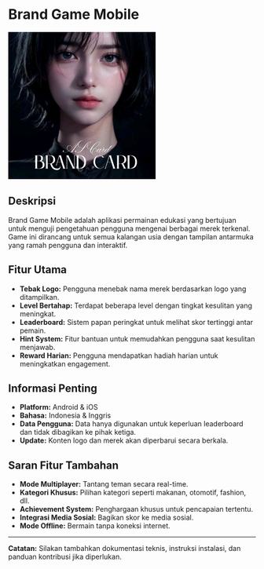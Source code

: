 # Brand Game Mobile

<img src = "200x200.jpg">

## Deskripsi
Brand Game Mobile adalah aplikasi permainan edukasi yang bertujuan untuk menguji pengetahuan pengguna mengenai berbagai merek terkenal. Game ini dirancang untuk semua kalangan usia dengan tampilan antarmuka yang ramah pengguna dan interaktif.

## Fitur Utama
- **Tebak Logo:** Pengguna menebak nama merek berdasarkan logo yang ditampilkan.
- **Level Bertahap:** Terdapat beberapa level dengan tingkat kesulitan yang meningkat.
- **Leaderboard:** Sistem papan peringkat untuk melihat skor tertinggi antar pemain.
- **Hint System:** Fitur bantuan untuk memudahkan pengguna saat kesulitan menjawab.
- **Reward Harian:** Pengguna mendapatkan hadiah harian untuk meningkatkan engagement.

## Informasi Penting
- **Platform:** Android & iOS
- **Bahasa:** Indonesia & Inggris
- **Data Pengguna:** Data hanya digunakan untuk keperluan leaderboard dan tidak dibagikan ke pihak ketiga.
- **Update:** Konten logo dan merek akan diperbarui secara berkala.

## Saran Fitur Tambahan
- **Mode Multiplayer:** Tantang teman secara real-time.
- **Kategori Khusus:** Pilihan kategori seperti makanan, otomotif, fashion, dll.
- **Achievement System:** Penghargaan khusus untuk pencapaian tertentu.
- **Integrasi Media Sosial:** Bagikan skor ke media sosial.
- **Mode Offline:** Bermain tanpa koneksi internet.

---

**Catatan:** Silakan tambahkan dokumentasi teknis, instruksi instalasi, dan panduan kontribusi jika diperlukan.